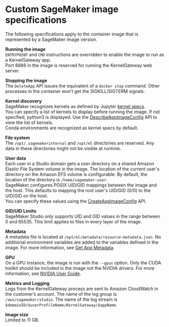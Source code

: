 # Custom SageMaker image specifications<a name="studio-byoi-specs"></a>

The following specifications apply to the container image that is represented by a SageMaker image version\.

**Running the image**  
`ENTRYPOINT` and `CMD` instructions are overridden to enable the image to run as a KernelGateway app\.  
Port 8888 in the image is reserved for running the KernelGateway web server\.

**Stopping the image**  
The `DeleteApp` API issues the equivalent of a `docker stop` command\. Other processes in the container won’t get the SIGKILL/SIGTERM signals\.

**Kernel discovery**  
SageMaker recognizes kernels as defined by Jupyter [kernel specs](https://jupyter-client.readthedocs.io/en/latest/kernels.html#kernelspecs)\.  
You can specify a list of kernels to display before running the image\. If not specified, python3 is displayed\. Use the [DescribeAppImageConfig](https://docs.aws.amazon.com/sagemaker/latest/APIReference/API_DescribeAppImageConfig.html) API to view the list of kernels\.  
Conda environments are recognized as kernel specs by default\. 

**File system**  
The `/opt/.sagemakerinternal` and `/opt/ml` directories are reserved\. Any data in these directories might not be visible at runtime\.

**User data**  
Each user in a Studio domain gets a user directory on a shared Amazon Elastic File System volume in the image\. The location of the current user's directory on the Amazon EFS volume is configurable\. By default, the location of the directory is `/home/sagemaker-user`\.  
SageMaker configures POSIX UID/GID mappings between the image and the host\. This defaults to mapping the root user's UID/GID \(0/0\) to the UID/GID on the host\.  
You can specify these values using the [CreateAppImageConfig](https://docs.aws.amazon.com/sagemaker/latest/APIReference/API_CreateAppImageConfig.html) API\.

**GID/UID Limits**  
SageMaker Studio only supports UID and GID values in the range between 0 and 65535\. This limit applies to files in every layer of the image\.

**Metadata**  
A metadata file is located at `/opt/ml/metadata/resource-metadata.json`\. No additional environment variables are added to the variables defined in the image\. For more information, see [Get App Metadata](notebooks-run-and-manage-metadata.md#notebooks-run-and-manage-metadata-app)\.

**GPU**  
On a GPU instance, the image is run with the `--gpus` option\. Only the CUDA toolkit should be included in the image not the NVIDIA drivers\. For more information, see [NVIDIA User Guide](https://docs.nvidia.com/datacenter/cloud-native/container-toolkit/user-guide.html)\.

**Metrics and Logging**  
Logs from the KernelGateway process are sent to Amazon CloudWatch in the customer’s account\. The name of the log group is `/aws/sagemaker/studio`\. The name of the log stream is `$domainID/$userProfileName/KernelGateway/$appName`\.

**Image size**  
Limited to 11 GB\.